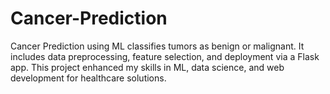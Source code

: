 # Cancer-Prediction
Cancer Prediction using ML classifies tumors as benign or malignant. It includes data preprocessing, feature selection, and deployment via a Flask app. This project enhanced my skills in ML, data science, and web development for healthcare solutions.

